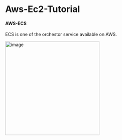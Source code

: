 # Aws-Ec2-Tutorial
<h4>AWS-ECS</h4>
<p>ECS is one of the orchestor service available on AWS.</p>
<img width="300" alt="image" src="https://github.com/vamshikrish007/Aws-Ec2-Tutorial/assets/17798810/2497cd97-a3e0-402d-acbd-26e639302057">

